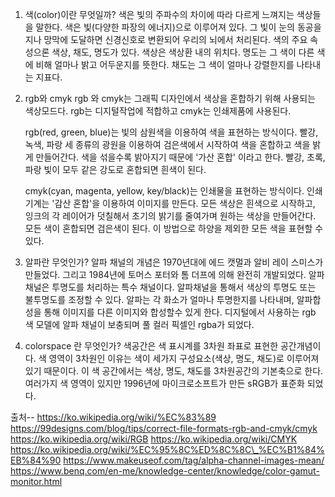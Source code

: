 1.  색(color)이란 무엇일까? 색은 빛의 주파수의 차이에 따라 다르게
    느껴지는 색상들을 말한다. 색은 빛(다양한 파장의 에너지)으로 이루어져
    있다. 그 빛이 눈의 동공을 지나 망막에 도달하면 신경신호로 변환되어
    우리의 뇌에서 처리된다. 색의 주요 속성으론 색상, 채도, 명도가 있다.
    색상은 색상환 내의 위치다. 명도는 그 색이 다른 색에 비해 얼마나 밝고
    어두운지를 뜻한다. 채도는 그 색이 얼마나 강렬한지를 나타내는 지표다.

2.  rgb와 cmyk rgb 와 cmyk는 그래픽 디자인에서 색상을 혼합하기 위해
    사용되는 색상모드다. rgb는 디지털작업에 적합하고 cmyk는 인쇄제품에
    사용된다.

    rgb(red, green, blue)는 빛의 삼원색을 이용하여 색을 표현하는 방식이다.
    빨강, 녹색, 파랑 세 종류의 광원을 이용하여 검은색에서 시작하여 색을
    혼합하고 색을 밝게 만들어간다. 색을 섞을수록 밝아지기 때문에 '가산 혼합'
    이라고 한다. 빨강, 초록, 파랑 빛이 모두 같은 강도로 혼합되면 흰색이
    된다.

    cmyk(cyan, magenta, yellow, key/black)는 인쇄물을 표현하는 방식이다.
    인쇄기계는 '감산 혼합'을 이용하여 이미지를 만든다. 모든 색상은 흰색으로
    시작하고, 잉크의 각 레이어가 덧칠해서 초기의 밝기를 줄여가며 원하는
    색상을 만들어간다. 모든 색이 혼합되면 검은색이 된다. 이 방법으로 하양을
    제외한 모든 색을 표현할 수 있다.

3.  알파란 무엇인가? 알파 채널의 개념은 1970년대에 에드 캣멀과 알비 레이
    스미스가 만들었다. 그리고 1984년에 토머스 포터와 톰 더프에 의해
    완전히 개발되었다. 알파채널은 투명도를 처리하는 특수 채널이다.
    알파채널을 통해서 색상의 투명도 또는 불투명도를 조정할 수 있다.
    알파는 각 화소가 얼마나 투명한지를 나타내며, 알파합성을 통해
    이미지를 다른 이미지와 합성할수 있게 한다. 디지털에서 사용하는 rgb
    색 모델에 알파 채널이 보충되며 풀 컬러 픽셀인 rgba가 되었다.

4.  colorspace 란 무엇인가? 색공간은 색 표시계를 3차원 좌표로 표현한
    공간개념이다. 색 영역이 3차원인 이유는 색이 세가지 구성요소(색상,
    명도, 채도)로 이루어져있기 때문이다. 이 색 공간에서는 색상, 명도,
    채도를 3차원공간의 기본축으로 한다. 여러가지 색 영역이 있지만
    1996년에 마이크로소프트가 만든 sRGB가 표준화 되었다.

출처-- https://ko.wikipedia.org/wiki/%EC%83%89
https://99designs.com/blog/tips/correct-file-formats-rgb-and-cmyk/cmyk
https://ko.wikipedia.org/wiki/RGB https://ko.wikipedia.org/wiki/CMYK
https://ko.wikipedia.org/wiki/%EC%95%8C%ED%8C%8C\_%EC%B1%84%EB%84%90
https://www.makeuseof.com/tag/alpha-channel-images-mean/
https://www.benq.com/en-me/knowledge-center/knowledge/color-gamut-monitor.html
